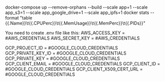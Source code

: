 docker-compose up --remove-orphans --build --scale app=1 --scale app_s3=1 --scale app_google_drive=1 --scale app_ipfs=1
docker stats --format "table {{.Name}}\t{{.CPUPerc}}\t{{.MemUsage}}\t{{.MemPerc}}\t{{.PIDs}}"

You need to create .env file like this:
AWS_ACCESS_KEY = #AWS_CREDENTIALS
AWS_SECRET_KEY = #AWS_CREDENTIALS

GCP_PROJECT_ID = #GOOGLE_CLOUD_CREDENTIALS
GCP_PRIVATE_KEY_ID = #GOOGLE_CLOUD_CREDENTIALS
GCP_PRIVATE_KEY = #GOOGLE_CLOUD_CREDENTIALS
GCP_CLIENT_EMAIL = #GOOGLE_CLOUD_CREDENTIALS
GCP_CLIENT_ID = #GOOGLE_CLOUD_CREDENTIALS
GCP_CLIENT_X509_CERT_URL = #GOOGLE_CLOUD_CREDENTIALS